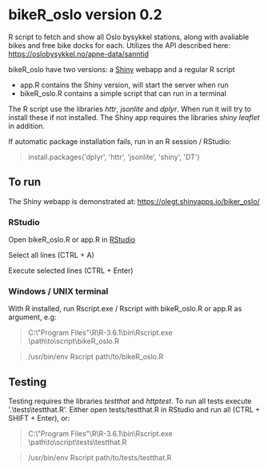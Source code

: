 # bikeR_oslo version 0.2

R script to fetch and show all Oslo bysykkel stations, along with avaliable bikes and free bike docks for each. Utilizes the API described here: https://oslobysykkel.no/apne-data/sanntid

bikeR_oslo have two versions: a [Shiny](https://shiny.rstudio.com/) webapp and a regular R script

- app.R contains the Shiny version, will start the server when run
- bikeR_oslo.R contains a simple script that can run in a terminal

The R script use the libraries _httr_, _jsonlite_ and _dplyr_. When run it will try to install these if not installed. The Shiny app requires the libraries _shiny_ _leaflet_ in addition.

If automatic package installation fails, run in an R session / RStudio:
> install.packages('dplyr', 'httr', 'jsonlite', 'shiny', 'DT')

## To run 
The Shiny webapp is demonstrated at: https://olegt.shinyapps.io/biker_oslo/ 

### RStudio
Open bikeR_oslo.R or app.R in [RStudio](https://rstudio.com/)

Select all lines (CTRL + A)

Execute selected lines (CTRL + Enter)

### Windows / UNIX terminal
With R installed, run Rscript.exe / Rscript with bikeR_oslo.R or app.R as argument, e.g:

> C:\\"Program Files"\R\R-3.6.1\bin\Rscript.exe \path\to\script\bikeR_oslo.R

> /usr/bin/env Rscript path/to/bikeR_oslo.R

## Testing

Testing requires the libraries _testthat_ and _httptest_. To run all tests execute '.\tests\testthat.R'. Either open tests/testthat.R in RStudio and run all (CTRL + SHIFT + Enter), or:

> C:\\"Program Files"\R\R-3.6.1\bin\Rscript.exe \path\to\script\tests\testthat.R

> /usr/bin/env Rscript path/to/tests/testthat.R